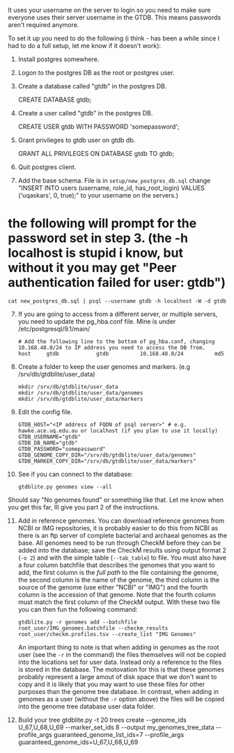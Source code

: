 It uses your username on the server to login so you need to make sure everyone uses their server username in the GTDB. This means passwords aren't required anymore.

To set it up you need to do the following (i think - has been a while since I had to do a full setup, let me know if it doesn't work):

1. Install postgres somewhere. 
2. Logon to the postgres DB as the root or postgres user.
3. Create a database called "gtdb" in the postgres DB.

    CREATE DATABASE gtdb;

3. Create a user called "gtdb" in the postgres DB.

    CREATE USER gtdb WITH PASSWORD 'somepassword';

4. Grant privileges to gtdb user on gtdb db.

    GRANT ALL PRIVILEGES ON DATABASE gtdb TO gtdb;

5. Quit postgres client.

6. Add the base schema. File is in `setup/new_postgres_db.sql` change "INSERT INTO users (username, role_id, has_root_login) VALUES ('uqaskars', 0, true);" to your username on the servers.)

# the following will prompt for the password set in step 3. (the -h localhost is stupid i know, but without it you may get "Peer authentication failed for user: gtdb")
    
    cat new_postgres_db.sql | psql --username gtdb -h localhost -W -d gtdb

7.  If you are going to access from a different server, or multiple servers, you need to update the pg_hba.conf file. Mine is under /etc/postgresql/9.1/main/

        # Add the following line to the bottom of pg_hba.conf, changing 10.168.48.0/24 to IP address you need to access the DB from.
        host     gtdb            gtdb          10.168.48.0/24          md5

8.  Create a folder to keep the user genomes and markers. (e.g /srv/db/gtdblite/user_data)
    
        mkdir /srv/db/gtdblite/user_data
        mkdir /srv/db/gtdblite/user_data/genomes
        mkdir /srv/db/gtdblite/user_data/markers

9.  Edit the config file.
    
        GTDB_HOST="<IP address of FQDN of psql server>" # e.g. hawke.ace.uq.edu.au or localhost (if you plan to use it locally)
        GTDB_USERNAME="gtdb"
        GTDB_DB_NAME="gtdb"
        GTDB_PASSWORD="somepassword"
        GTDB_GENOME_COPY_DIR="/srv/db/gtdblite/user_data/genomes"
        GTDB_MARKER_COPY_DIR="/srv/db/gtdblite/user_data/markers"


10. See if you can connect to the database:

        gtdblite.py genomes view --all

Should say "No genomes found" or something like that. Let me know when you get this far, Ill give you part 2 of the instructions.

11. Add in reference genomes. You can download reference genomes from
    NCBI or IMG repositories, it is probably easier to do this from
    NCBI as there is an ftp server of complete bacterial and archaeal
    genomes as the base. All genomes need to be run through CheckM before
    they can be added into the database; save the CheckM results using
    output format 2 (`-o 2`) and with the simple table (`--tab_table`)
    to file. You must also have a four column batchfile that describes
    the genomes that you want to add, the first column is the *full
    path* to the file containing the genome, the second column is the
    name of the genome, the third column is the source of the genome
    (use either "NCBI" or "IMG") and the fourth column is the accession
    of that genome. Note that the fourth column must match the first
    column of the CheckM output. With these two file you can then fun
    the following command:

        gtdblite.py -r genomes add --batchfile root_user/IMG_genomes.batchfile --checkm_results root_user/checkm.profiles.tsv --create_list "IMG Genomes"

    An important thing to note is that when adding in genomes as the root
    user (see the `-r` in the command) the files themselves will not be
    copied into the locations set for user data. Instead only a reference
    to the files is stored in the database. The motovation for this is
    that these genomes probably represent a large amout of disk space that
    we don't want to copy and it is likely that you may want to use these
    files for other purposes than the genome tree database. In contrast,
    when adding in genomes as a user (without the `-r` option above) the
    files will be copied into the genome tree database user data folder.

12. Build your tree
        gtdblite.py -t 20 trees create --genome_ids U_67,U_68,U_69 --marker_set_ids 8 --output my_genomes_tree_data -- profile_args guaranteed_genome_list_ids=7 --profile_args guaranteed_genome_ids=U_67,U_68,U_69

